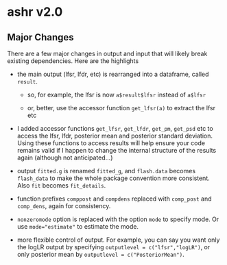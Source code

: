 # ashr v2.0

## Major Changes

There are a few major changes in output and input that will likely
break existing dependencies. Here are the highlights

- the main output (lfsr, lfdr, etc) is rearranged into a dataframe,
  called `result`.

    - so, for example, the lfsr is now `a$result$lfsr` instead of
      `a$lfsr`

    - or, better, use the accessor function `get_lfsr(a)` to extract
      the lfsr etc

- I added accessor functions `get_lfsr`, `get_lfdr`, `get_pm`,
  `get_psd` etc to access the lfsr, lfdr, posterior mean and posterior
  standard deviation. Using these functions to access results will
  help ensure your code remains valid if I happen to change the
  internal structure of the results again (although not
  anticipated...)

- output `fitted.g` is renamed `fitted_g`, and `flash.data` becomes
  `flash_data` to make the whole package convention more
  consistent. Also `fit` becomes `fit_details`.

- function prefixes `comppost` and `compdens` replaced with
  `comp_post` and `comp_dens`, again for consistency.

- `nonzeromode` option is replaced with the option `mode` to specify
  mode. Or use `mode="estimate"` to estimate the mode.

- more flexible control of output. For example, you can say you want
  only the logLR output by specifying `outputlevel =
  c("lfsr","logLR")`, or only posterior mean by `outputlevel =
  c("PosteriorMean")`.
  
